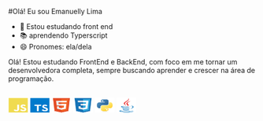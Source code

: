 #Olá! Eu sou Emanuelly Lima

- 🌱 Estou estudando front end
- 📚 aprendendo Typerscript
- 😄 Pronomes: ela/dela

Olá! Estou estudando FrontEnd e BackEnd, com foco em me tornar um desenvolvedora completa, sempre buscando aprender e crescer na área de programação.

<div style="display: inline_block"><br>
  <img align="center" alt="Emanuelly-Js" height="30" width="40" src="https://raw.githubusercontent.com/devicons/devicon/master/icons/javascript/javascript-plain.svg">
  <img align="center" alt="Emanuelly-Ts" height="30" width="40" src="https://raw.githubusercontent.com/devicons/devicon/master/icons/typescript/typescript-plain.svg">
  <img align="center" alt="Emanuelly-HTML" height="30" width="40" src="https://raw.githubusercontent.com/devicons/devicon/master/icons/html5/html5-original.svg">
  <img align="center" alt="Emanuelly-CSS" height="30" width="40" src="https://raw.githubusercontent.com/devicons/devicon/master/icons/css3/css3-original.svg">
  <img align="center" alt="Emanuelly-Python" height="30" width="40" src="https://raw.githubusercontent.com/devicons/devicon/master/icons/python/python-original.svg">
  <img align="center" alt="Emanuelly-Java" height="30" width="40" src="https://raw.githubusercontent.com/devicons/devicon/master/icons/java/java-original.svg">

</div>
  
  

